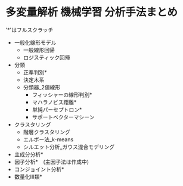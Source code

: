 # 多変量解析 機械学習 分析手法まとめ

'*'はフルスクラッチ
* 一般化線形モデル
    * 一般線形回帰
    * ロジスティック回帰
* 分類
    * 正準判別*
    * 決定木系
    * 分類器_2値線形
        * フィッシャーの線形判別*
        * マハラノビス距離*
        * 単純パーセプトロン*
        * サポートベクターマシーン
* クラスタリング
    * 階層クラスタリング
    * エルボー法_k-means
    * シルエット分析_ガウス混合モデリング
* 主成分分析*
* 因子分析*　(主因子法は作成中)
* コンジョイント分析*
* 数量化Ⅲ類*